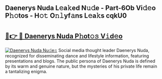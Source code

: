 ## Daenerys Nuda L𝚎a𝚔ed N𝚞𝚍e - Part-6Ob Vi𝚍𝚎o P𝚑𝚘tos - H𝚘𝚝 O𝚗𝚕yf𝚊ns L𝚎a𝚔s cqkU0

# <h2><a href="http://kf90jv6.oniu.top/?m=Daenerys+Nuda">🔗👉 🔴 Daenerys Nuda P𝚑ot𝚘𝚜 V𝚒d𝚎o</a></h2>

[![Daenerys Nuda Nu𝚍e𝚜](https://i.imgur.com/0qMVB7G.gif)](http://kf90jv6.oniu.top/?m=Daenerys+Nuda)
Social media thought leader Daenerys Nuda, recognized for disseminating dance and lifestyle information, featuring presentations and blogs. The public persona of Daenerys Nuda is defined by its warm and genuine nature, but the mysteries of his private life remain a tantalizing enigma.  
